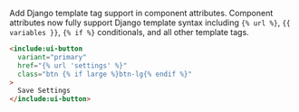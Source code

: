 Add Django template tag support in component attributes. Component attributes now fully support Django template syntax including `{% url %}`, `{{ variables }}`, `{% if %}` conditionals, and all other template tags.

```html
<include:ui-button 
  variant="primary" 
  href="{% url 'settings' %}" 
  class="btn {% if large %}btn-lg{% endif %}"
>
  Save Settings
</include:ui-button>
```